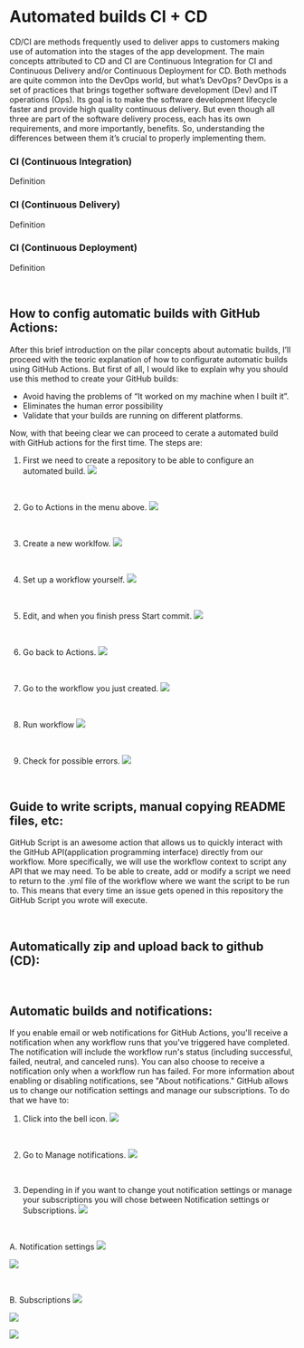 # Automated builds CI + CD

CD/CI are methods frequently used to deliver apps to customers making use of automation into the stages of the app development. The main concepts attributed to CD and CI are Continuous Integration for CI and Continuous Delivery and/or Continuous Deployment for CD.
Both methods are quite common into the DevOps world, but what’s DevOps? DevOps is a set of practices that brings together software development (Dev) and IT operations (Ops). Its goal is to make the software development lifecycle faster and provide high quality continuous delivery.
But even though all three are part of the software delivery process, each has its own requirements, and more importantly, benefits. So, understanding the differences between them it’s crucial to properly implementing them.

### CI (Continuous Integration)
Definition

### CI (Continuous Delivery)
Definition

### CI (Continuous Deployment)
Definition

<p>&nbsp;</p>

## How to config automatic builds with GitHub Actions:
After this brief introduction on the pilar concepts about automatic builds, I’ll proceed with the teoric explanation of how to configurate automatic builds using GitHub Actions. But first of all, I would like to explain why you should use this method to create your GitHub builds:
- Avoid having the problems of “It worked on my machine when I built it”.
- Eliminates the human error possibility
- Validate that your builds are running on different platforms.

Now, with that beeing clear we can proceed to cerate a automated build with GitHub actions for the first time. The steps are:
1. First we need to create a repository to be able to configure an automated build.
![](2.jpg)
<p>&nbsp;</p>

2. Go to Actions in the menu above.
![](https://github.com/carlosarnau/Automated-builds-CI-CD/blob/110e4a7eb2f563e968868f8f2aa9284b07df53a1/docs/images/1/3.jpg)
<p>&nbsp;</p>

3. Create a new worklfow.
![](https://github.com/carlosarnau/Automated-builds-CI-CD/blob/110e4a7eb2f563e968868f8f2aa9284b07df53a1/docs/images/1/4.jpg)
<p>&nbsp;</p>

4. Set up a workflow yourself.
![](https://github.com/carlosarnau/Automated-builds-CI-CD/blob/110e4a7eb2f563e968868f8f2aa9284b07df53a1/docs/images/1/5.jpg)
<p>&nbsp;</p>

5. Edit, and when you finish press Start commit.
![](https://github.com/carlosarnau/Automated-builds-CI-CD/blob/110e4a7eb2f563e968868f8f2aa9284b07df53a1/docs/images/1/6.jpg)
<p>&nbsp;</p>

6. Go back to Actions.
![](https://github.com/carlosarnau/Automated-builds-CI-CD/blob/110e4a7eb2f563e968868f8f2aa9284b07df53a1/docs/images/1/7.jpg)
<p>&nbsp;</p>

7. Go to the workflow you just created.
![](https://github.com/carlosarnau/Automated-builds-CI-CD/blob/110e4a7eb2f563e968868f8f2aa9284b07df53a1/docs/images/1/8.jpg)
<p>&nbsp;</p>

8. Run workflow
![](https://github.com/carlosarnau/Automated-builds-CI-CD/blob/110e4a7eb2f563e968868f8f2aa9284b07df53a1/docs/images/1/9.jpg)
<p>&nbsp;</p>

9. Check for possible errors.
![](https://github.com/carlosarnau/Automated-builds-CI-CD/blob/110e4a7eb2f563e968868f8f2aa9284b07df53a1/docs/images/1/10.jpg)

<p>&nbsp;</p>

## Guide to write scripts, manual copying README files, etc:
GitHub Script is an awesome action that allows us to quickly interact with the GitHub API(application programming interface) directly from our workflow. More specifically, we will use the workflow context to script any API that we may need.
To be able to create, add or modify a script we need to return to the .yml file of the workflow where we want the script to be run to.
This means that every time an issue gets opened in this repository the GitHub Script you wrote will execute.

<p>&nbsp;</p>

## Automatically zip and upload back to github (CD):

<p>&nbsp;</p>

## Automatic builds and notifications:
If you enable email or web notifications for GitHub Actions, you'll receive a notification when any workflow runs that you've triggered have completed. The notification will include the workflow run's status (including successful, failed, neutral, and canceled runs). You can also choose to receive a notification only when a workflow run has failed. For more information about enabling or disabling notifications, see "About notifications."
GitHub allows us to change our notification settings and manage our subscriptions. To do that we have to:
1. Click into the bell icon.
![](https://github.com/carlosarnau/Automated-builds-CI-CD/blob/110e4a7eb2f563e968868f8f2aa9284b07df53a1/docs/images/1/10.jpg)
<p>&nbsp;</p>

2. Go to Manage notifications.
![](https://github.com/carlosarnau/Automated-builds-CI-CD/blob/110e4a7eb2f563e968868f8f2aa9284b07df53a1/docs/images/1/10.jpg)
<p>&nbsp;</p>

3. Depending in if you want to change yout notification settings or manage your subscriptions you will chose between Notification settings or Subscriptions.
![](https://github.com/carlosarnau/Automated-builds-CI-CD/blob/110e4a7eb2f563e968868f8f2aa9284b07df53a1/docs/images/1/10.jpg)
  <p>&nbsp;</p>
  
  A. Notification settings
  ![](https://github.com/carlosarnau/Automated-builds-CI-CD/blob/110e4a7eb2f563e968868f8f2aa9284b07df53a1/docs/images/1/10.jpg)
  
  ![](https://github.com/carlosarnau/Automated-builds-CI-CD/blob/110e4a7eb2f563e968868f8f2aa9284b07df53a1/docs/images/1/10.jpg)
  <p>&nbsp;</p>
  
  B. Subscriptions
  ![](https://github.com/carlosarnau/Automated-builds-CI-CD/blob/110e4a7eb2f563e968868f8f2aa9284b07df53a1/docs/images/1/10.jpg)
  
  ![](https://github.com/carlosarnau/Automated-builds-CI-CD/blob/110e4a7eb2f563e968868f8f2aa9284b07df53a1/docs/images/1/10.jpg)
  
  ![](https://github.com/carlosarnau/Automated-builds-CI-CD/blob/110e4a7eb2f563e968868f8f2aa9284b07df53a1/docs/images/1/10.jpg)
